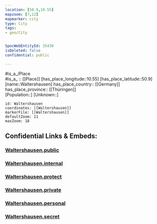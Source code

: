 ```yaml
---
location: [50.9,10.55] 
mapzoom: [7,12] 
mapmarker: city 
type: City
tags:
- geo/City


SpocWebEntityId: 35430
isDeleted: false
confidential: public

---
```

#is_a_/Place  
#is_a_ :: [[Place]] 
[has_place_longitude::10.55] 
[has_place_latitude::50.9] 
[name::Waltershausen] 
has_place_country:: [[Germany]]  
has_place_province:: [[Thüringen]]  
[Population::] 
[Unknown::] 


```leaflet
id: Waltershausen
coordinates: [[Waltershausen]] 
markerFile: [[Waltershausen]] 
defaultZoom: 11 
maxZoom: 18
```


## Confidential Links & Embeds: 

### [Waltershausen.public](/_public/\Earth\Continent\Europe\Europe~Central\Germany\Germany~East\Thüringen\counties~TH\Gotha\cities~GothaWaltershausen.public.md) 

### [Waltershausen.internal](/_internal/\Earth\Continent\Europe\Europe~Central\Germany\Germany~East\Thüringen\counties~TH\Gotha\cities~GothaWaltershausen.internal.md) 

### [Waltershausen.protect](/_protect/\Earth\Continent\Europe\Europe~Central\Germany\Germany~East\Thüringen\counties~TH\Gotha\cities~GothaWaltershausen.protect.md) 

### [Waltershausen.private](/_private/\Earth\Continent\Europe\Europe~Central\Germany\Germany~East\Thüringen\counties~TH\Gotha\cities~GothaWaltershausen.private.md) 

### [Waltershausen.personal](/_personal/\Earth\Continent\Europe\Europe~Central\Germany\Germany~East\Thüringen\counties~TH\Gotha\cities~GothaWaltershausen.personal.md) 

### [Waltershausen.secret](/_secret/\Earth\Continent\Europe\Europe~Central\Germany\Germany~East\Thüringen\counties~TH\Gotha\cities~GothaWaltershausen.secret.md)

